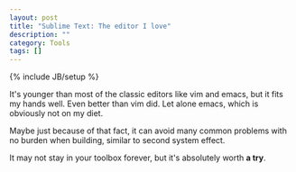 ```yaml
---
layout: post
title: "Sublime Text: The editor I love"
description: ""
category: Tools
tags: []
---
```

{% include JB/setup %}

It's younger than most of the classic editors like vim and emacs, but it fits my hands well. Even better than vim did. Let alone emacs, which is obviously not on my diet.

Maybe just because of that fact, it can avoid many common problems with no burden when building, similar to second system effect.

It may not stay in your toolbox forever, but it's absolutely worth **a try**.